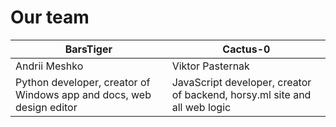 # Our  team

| BarsTiger                                                    | Cactus-0                                                     |
| ------------------------------------------------------------ | ------------------------------------------------------------ |
| Andrii Meshko                                                | Viktor Pasternak                                             |
| Python developer, creator of Windows app and docs, web design editor | JavaScript developer, creator of backend, horsy.ml site and all web logic |